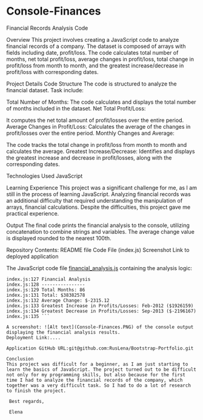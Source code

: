 # Console-Finances
Financial Records Analysis Code

Overview
This project involves creating a JavaScript code to analyze financial records of a company. The dataset is composed of arrays with fields including date, profit/loss. The code calculates total number of months, net total profit/loss, average changes in profit/loss, total change in profit/loss from month to month, and the greatest increase/decrease in profit/loss with corresponding dates.

Project Details
Code Structure
The code is structured to analyze the financial dataset. Task include:

Total Number of Months:
The code calculates and displays the total number of months included in the dataset.
Net Total Profit/Loss:

It computes the net total amount of profit/losses over the entire period.
Average Changes in Profit/Loss:
Calculates the average of the changes in profit/losses over the entire period.
Monthly Changes and Average:

The code tracks the total change in profit/loss from month to month and calculates the average.
Greatest Increase/Decrease:
Identifies and displays the greatest increase and decrease in profit/losses, along with the corresponding dates.

Technologies Used
JavaScript

Learning Experience
This project was a significant challenge for me, as I am still in the process of learning JavaScript. Analyzing financial records was an additional difficulty that required understanding the manipulation of arrays, financial calculations. Despite the difficulties, this project gave me practical experience.

Output
The final code prints the financial analysis to the console, utilizing concatenation to combine strings and variables. The average change value is displayed rounded to the nearest 100th.

Repository Contents:
README file
Code File (index.js)
Screenshot
Link to deployed application

The JavaScript code file [financial_analysis.js](index.js) containing the analysis logic:

``` text
index.js:127 Financial Analysis
index.js:128 ----------------
index.js:129 Total Months: 86
index.js:131 Total: $38382578
index.js:132 Average Change: $-2315.12
index.js:133 Greatest Increase in Profits/Losses: Feb-2012 ($1926159)
index.js:134 Greatest Decrease in Profits/Losses: Sep-2013 ($-2196167)
index.js:135 ```

A screenshot: ![Alt text](Console-Finances.PNG) of the console output displaying the financial analysis results.
Deployment Link:....

Application GitHub URL:git@github.com:RusLena/Bootstrap-Portfolio.git

Conclusion
This project was difficult for a beginner, as I am just starting to learn the basics of JavaScript. The project turned out to be difficult not only for my programming skills, but also because for the first time I had to analyze the financial records of the company, which together was a very difficult task. So I had to do a lot of research to finish the project.

 Best regards, 

 Elena
